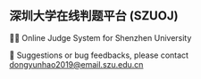 ## 深圳大学在线判题平台 (SZUOJ)

🙋‍♀️ Online Judge System for Shenzhen University


🧙 Suggestions or bug feedbacks, please contact dongyunhao2019@email.szu.edu.cn

